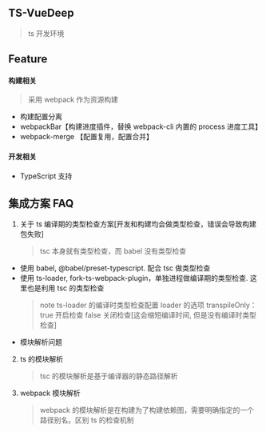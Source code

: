 ## TS-VueDeep

> ts 开发环境

## Feature

#### 构建相关

> 采用 webpack 作为资源构建

- 构建配置分离
- webpackBar【构建进度插件，替换 webpack-cli 内置的 process 进度工具】
- webpack-merge 【配置复用，配置合并】

#### 开发相关

- TypeScript 支持

## 集成方案 FAQ

1. 关于 ts 编译期的类型检查方案[开发和构建均会做类型检查，错误会导致构建包失败]
   > tsc 本身就有类型检查，而 babel 没有类型检查

- 使用 babel, @babel/preset-typescript. 配合 tsc 做类型检查
- 使用 ts-loader, fork-ts-webpack-plugin，单独进程做编译期的类型检查. 这里也是利用 tsc 的类型检查
  > note ts-loader 的编译时类型检查配置 loader 的选项 transpileOnly： true 开启检查 false 关闭检查[这会缩短编译时间, 但是没有编译时类型检查]
- 模块解析问题

2. ts 的模块解析

   > tsc 的模块解析是基于编译器的静态路径解析

3. webpack 模块解析
   > webpack 的模块解析是在构建为了构建依赖图，需要明确指定的一个路径别名。区别 ts 的检查机制
